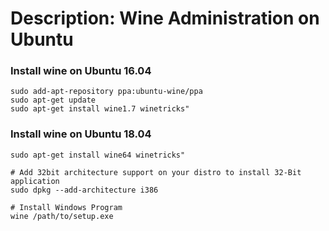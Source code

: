 # Description: Wine Administration on Ubuntu

### Install wine on Ubuntu 16.04
```
sudo add-apt-repository ppa:ubuntu-wine/ppa
sudo apt-get update
sudo apt-get install wine1.7 winetricks"
```

### Install wine on Ubuntu 18.04
```
sudo apt-get install wine64 winetricks"

# Add 32bit architecture support on your distro to install 32-Bit application
sudo dpkg --add-architecture i386

# Install Windows Program
wine /path/to/setup.exe
```
